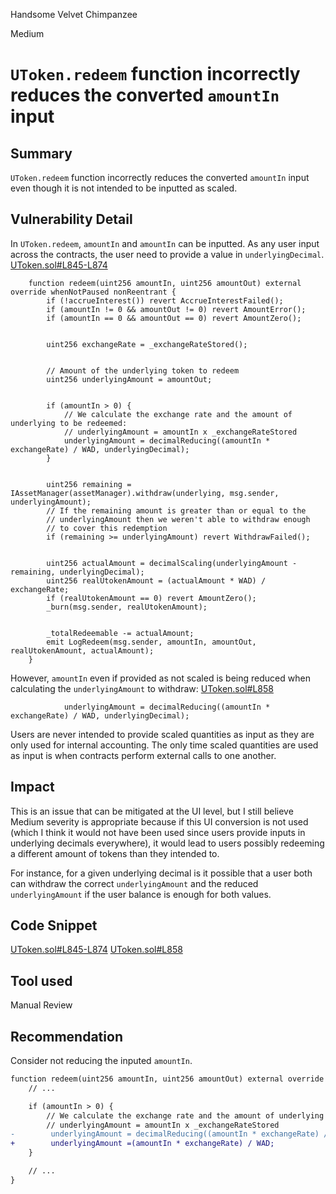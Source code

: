 Handsome Velvet Chimpanzee

Medium

# `UToken.redeem` function incorrectly reduces the converted `amountIn` input

## Summary
`UToken.redeem` function incorrectly reduces the converted `amountIn` input even though it is not intended to be inputted as scaled.

## Vulnerability Detail
In `UToken.redeem`, `amountIn` and `amountIn` can be inputted. As any user input across the contracts, the user need to provide a value in `underlyingDecimal`.
[UToken.sol#L845-L874](https://github.com/sherlock-audit/2024-06-union-finance-update-2/blob/main/union-v2-contracts/contracts/market/UToken.sol#L845-L874)
```solidity
    function redeem(uint256 amountIn, uint256 amountOut) external override whenNotPaused nonReentrant {
        if (!accrueInterest()) revert AccrueInterestFailed();
        if (amountIn != 0 && amountOut != 0) revert AmountError();
        if (amountIn == 0 && amountOut == 0) revert AmountZero();


        uint256 exchangeRate = _exchangeRateStored();


        // Amount of the underlying token to redeem
        uint256 underlyingAmount = amountOut;


        if (amountIn > 0) {
            // We calculate the exchange rate and the amount of underlying to be redeemed:
            // underlyingAmount = amountIn x _exchangeRateStored
            underlyingAmount = decimalReducing((amountIn * exchangeRate) / WAD, underlyingDecimal);
        }


        uint256 remaining = IAssetManager(assetManager).withdraw(underlying, msg.sender, underlyingAmount);
        // If the remaining amount is greater than or equal to the
        // underlyingAmount then we weren't able to withdraw enough
        // to cover this redemption
        if (remaining >= underlyingAmount) revert WithdrawFailed();


        uint256 actualAmount = decimalScaling(underlyingAmount - remaining, underlyingDecimal);
        uint256 realUtokenAmount = (actualAmount * WAD) / exchangeRate;
        if (realUtokenAmount == 0) revert AmountZero();
        _burn(msg.sender, realUtokenAmount);


        _totalRedeemable -= actualAmount;
        emit LogRedeem(msg.sender, amountIn, amountOut, realUtokenAmount, actualAmount);
    }
```
However, `amountIn` even if provided as not scaled is being reduced when calculating the `underlyingAmount` to withdraw:
[UToken.sol#L858](https://github.com/sherlock-audit/2024-06-union-finance-update-2/blob/main/union-v2-contracts/contracts/market/UToken.sol#L858)
```solidity
            underlyingAmount = decimalReducing((amountIn * exchangeRate) / WAD, underlyingDecimal);
```

Users are never intended to provide scaled quantities as input as they are only used for internal accounting. The only time scaled quantities are used as input is when contracts perform external calls to one another.

## Impact
This is an issue that can be mitigated at the UI level, but I still believe Medium severity is appropriate because if this UI conversion is not used (which I think it would not have been used since users provide inputs in underlying decimals everywhere), it would lead to users possibly redeeming a different amount of tokens than they intended to.

For instance, for a given underlying decimal is it possible that a user both can withdraw the correct `underlyingAmount` and the reduced `underlyingAmount` if the user balance is enough for both values.

## Code Snippet

[UToken.sol#L845-L874](https://github.com/sherlock-audit/2024-06-union-finance-update-2/blob/main/union-v2-contracts/contracts/market/UToken.sol#L845-L874)
[UToken.sol#L858](https://github.com/sherlock-audit/2024-06-union-finance-update-2/blob/main/union-v2-contracts/contracts/market/UToken.sol#L858)

## Tool used

Manual Review

## Recommendation
Consider not reducing the inputed `amountIn`.
```diff
function redeem(uint256 amountIn, uint256 amountOut) external override whenNotPaused nonReentrant {
    // ...

    if (amountIn > 0) {
        // We calculate the exchange rate and the amount of underlying to be redeemed:
        // underlyingAmount = amountIn x _exchangeRateStored
-        underlyingAmount = decimalReducing((amountIn * exchangeRate) / WAD, underlyingDecimal);
+        underlyingAmount =(amountIn * exchangeRate) / WAD;
    }

    // ...
}
```
